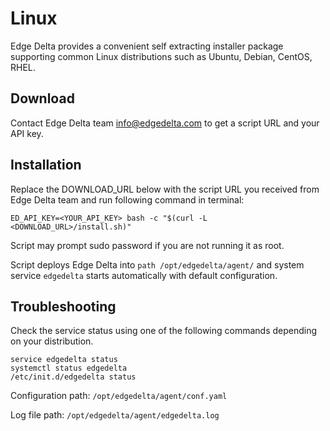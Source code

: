 # Linux

Edge Delta provides a convenient self extracting installer package supporting common Linux distributions such as Ubuntu, Debian, CentOS, RHEL.

## Download

Contact Edge Delta team [info@edgedelta.com](mailto:info@edgedelta.com) to get a script URL and your API key.

## Installation

Replace the DOWNLOAD_URL below with the script URL you received from Edge Delta team and run following command in terminal:
```
ED_API_KEY=<YOUR_API_KEY> bash -c "$(curl -L <DOWNLOAD_URL>/install.sh)"

```

Script may prompt sudo password if you are not running it as root.

Script deploys Edge Delta into `path /opt/edgedelta/agent/` and system service `edgedelta` starts automatically with default configuration.

## Troubleshooting

Check the service status using one of the following commands depending on your distribution.

```text
service edgedelta status
systemctl status edgedelta
/etc/init.d/edgedelta status
```

Configuration path: `/opt/edgedelta/agent/conf.yaml`

Log file path: `/opt/edgedelta/agent/edgedelta.log`

